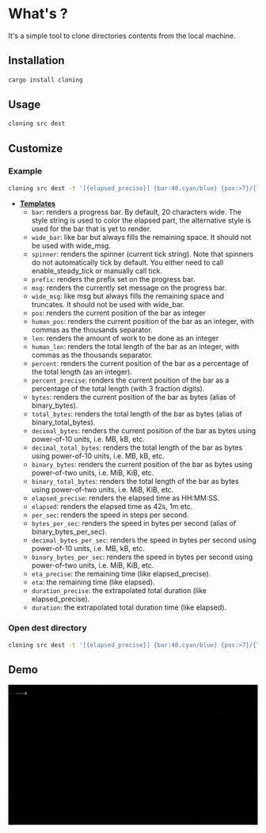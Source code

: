 # What's ?

It's a simple tool to clone directories contents from the local machine.

## Installation

```bash
cargo install cloning
```

## Usage

```bash
cloning src dest
```

## Customize

### Example

```bash
cloning src dest -t '[{elapsed_precise}] {bar:40.cyan/blue} {pos:>7}/{len:7} {msg}'
```

* [**Templates**](https://docs.rs/indicatif/0.17.8/indicatif/#templates)
  * `bar`: renders a progress bar. By default, 20 characters wide. The style string is used to color the elapsed part, the alternative style is used for the bar that is yet to render.
  * `wide_bar`: like bar but always fills the remaining space. It should not be used with wide_msg.
  * `spinner`: renders the spinner (current tick string). Note that spinners do not automatically tick by default. You either need to call enable_steady_tick or manually call tick.
  * `prefix`: renders the prefix set on the progress bar.
  * `msg`: renders the currently set message on the progress bar.
  * `wide_msg`: like msg but always fills the remaining space and truncates. It should not be used with wide_bar.
  * `pos`: renders the current position of the bar as integer
  * `human_pos`: renders the current position of the bar as an integer, with commas as the thousands separator.
  * `len`: renders the amount of work to be done as an integer
  * `human_len`: renders the total length of the bar as an integer, with commas as the thousands separator.
  * `percent`: renders the current position of the bar as a percentage of the total length (as an integer).
  * `percent_precise`: renders the current position of the bar as a percentage of the total length (with 3 fraction digits).
  * `bytes`: renders the current position of the bar as bytes (alias of binary_bytes).
  * `total_bytes`: renders the total length of the bar as bytes (alias of binary_total_bytes).
  * `decimal_bytes`: renders the current position of the bar as bytes using power-of-10 units, i.e. MB, kB, etc.
  * `decimal_total_bytes`: renders the total length of the bar as bytes using power-of-10 units, i.e. MB, kB, etc.
  * `binary_bytes`: renders the current position of the bar as bytes using power-of-two units, i.e. MiB, KiB, etc.
  * `binary_total_bytes`: renders the total length of the bar as bytes using power-of-two units, i.e. MiB, KiB, etc.
  * `elapsed_precise`: renders the elapsed time as HH:MM:SS.
  * `elapsed`: renders the elapsed time as 42s, 1m etc.
  * `per_sec`: renders the speed in steps per second.
  * `bytes_per_sec`: renders the speed in bytes per second (alias of binary_bytes_per_sec).
  * `decimal_bytes_per_sec`: renders the speed in bytes per second using power-of-10 units, i.e. MB, kB, etc.
  * `binary_bytes_per_sec`: renders the speed in bytes per second using power-of-two units, i.e. MiB, KiB, etc.
  * `eta_precise`: the remaining time (like elapsed_precise).
  * `eta`: the remaining time (like elapsed).
  * `duration_precise`: the extrapolated total duration (like elapsed_precise).
  * `duration`: the extrapolated total duration time (like elapsed).

### Open dest directory

```bash
cloning src dest -t '[{elapsed_precise}] {bar:40.cyan/blue} {pos:>7}/{len:7} {msg}' -o
```


## Demo

![demo](cloning-demo.gif)
